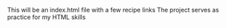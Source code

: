 This will be an index.html file with a few recipe links 
The project serves as practice for my HTML skills
